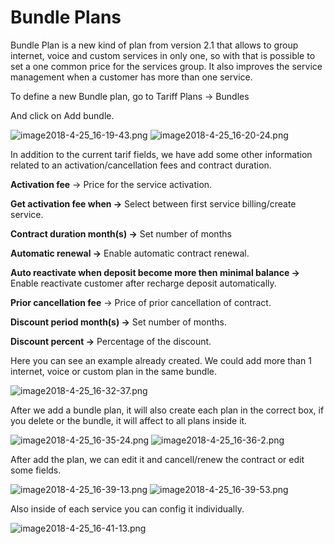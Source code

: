 Bundle Plans
============

Bundle Plan is a new kind of plan from version 2.1 that allows to group internet, voice and custom services in only one, so with that is possible to set a one common price for the services group. It also improves the service management when a customer has more than one service.

To define a new Bundle plan, go to Tariff Plans → Bundles

And click on Add bundle.

![image2018-4-25_16-19-43.png](image2018-4-25_16-19-43.png)
![image2018-4-25_16-20-24.png](image2018-4-25_16-20-24.png)

In addition to the current tarif fields, we have add some other information related to an activation/cancellation fees and contract duration.

**Activation fee** → Price for the service activation.

**Get activation fee when →** Select between first service billing/create service.

**Contract duration</label> month(s) →** Set number of months

**Automatic renewal →** Enable automatic contract renewal.

**Auto reactivate when deposit become more then minimal balance →** Enable reactivate customer after recharge deposit automatically.

**Prior cancellation fee** → Price of prior cancellation of contract.

**Discount period month(s) →** Set number of months.

**Discount percent →** Percentage of the discount.

Here you can see an example already created. We could add more than 1 internet, voice or custom plan in the same bundle.

![image2018-4-25_16-32-37.png](image2018-4-25_16-32-37.png)

After we add a bundle plan, it will also create each plan in the correct box, if you delete or the bundle, it will affect to all plans inside it.

![image2018-4-25_16-35-24.png](image2018-4-25_16-35-24.png)
![image2018-4-25_16-36-2.png](image2018-4-25_16-36-2.png)

After add the plan, we can edit it and cancell/renew the contract or edit some fields.

![image2018-4-25_16-39-13.png](image2018-4-25_16-39-13.png)
![image2018-4-25_16-39-53.png](image2018-4-25_16-39-53.png)

Also inside of each service you can config it individually.

![image2018-4-25_16-41-13.png](image2018-4-25_16-41-13.png)
